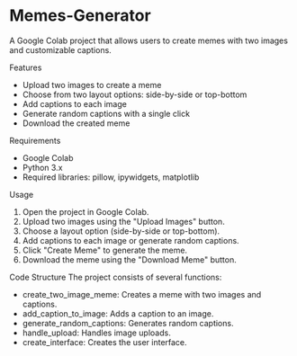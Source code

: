 # Memes-Generator

A Google Colab project that allows users to create memes with two images and customizable captions.

Features
- Upload two images to create a meme
- Choose from two layout options: side-by-side or top-bottom
- Add captions to each image
- Generate random captions with a single click
- Download the created meme

Requirements
- Google Colab
- Python 3.x
- Required libraries: pillow, ipywidgets, matplotlib

Usage
1. Open the project in Google Colab.
2. Upload two images using the "Upload Images" button.
3. Choose a layout option (side-by-side or top-bottom).
4. Add captions to each image or generate random captions.
5. Click "Create Meme" to generate the meme.
6. Download the meme using the "Download Meme" button.

Code Structure
The project consists of several functions:

- create_two_image_meme: Creates a meme with two images and captions.
- add_caption_to_image: Adds a caption to an image.
- generate_random_captions: Generates random captions.
- handle_upload: Handles image uploads.
- create_interface: Creates the user interface.


